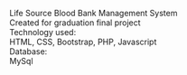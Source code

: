 Life Source Blood Bank Management System<br >
Created for graduation final project<br >
Technology used:<br >
HTML, CSS, Bootstrap, PHP, Javascript<br >
Database:<br >
MySql<br >
